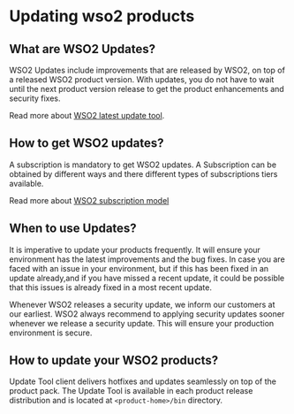# Updating wso2 products
## What are WSO2 Updates?
WSO2 Updates include improvements that are released by WSO2, on top of a released WSO2 product version. 
With updates, you do not have to wait until the next product version release to get the product enhancements and security fixes.

Read more about [WSO2 latest update tool](https://updates.docs.wso2.com/en/latest/updates/overview/).

## How to get WSO2 updates?
A subscription is mandatory to get WSO2 updates. A Subscription can be obtained by different ways and there different
types of subscriptions tiers available.

Read more about [WSO2 subscription model](https://updates.docs.wso2.com/en/latest/updates/overview/#how-to-get-wso2-updates)

## When to use Updates?
It is imperative to update your products frequently. It will ensure your environment has the latest improvements and the bug fixes. 
In case you are faced with an issue in your environment, but if this has been fixed in an update already,and if you have missed a recent update, 
it could be possible that this issues is already fixed in a most recent update.

Whenever WSO2 releases a security update, we inform our customers at our earliest. 
WSO2 always recommend to applying security updates sooner whenever we release a security update. This will ensure your production environment is secure.

## How to update your WSO2 products?
Update Tool client delivers hotfixes and updates seamlessly on top of the product pack. 
The Update Tool is available in each product release distribution and is located at ```<product-home>/bin``` directory.
